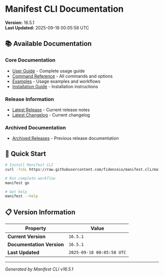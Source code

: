 # Manifest CLI Documentation

**Version:** 16.5.1  
**Last Updated:** 2025-09-18 00:05:58 UTC

## 📚 Available Documentation

### Core Documentation
- [User Guide](USER_GUIDE.md) - Complete usage guide
- [Command Reference](COMMAND_REFERENCE.md) - All commands and options
- [Examples](EXAMPLES.md) - Usage examples and workflows
- [Installation Guide](INSTALLATION.md) - Installation instructions

### Release Information
- [Latest Release](RELEASE_v16.5.1.md) - Current release notes
- [Latest Changelog](CHANGELOG_v16.5.1.md) - Current changelog

### Archived Documentation
- [Archived Releases](zArchive/) - Previous release documentation

## 🚀 Quick Start

```bash
# Install Manifest CLI
curl -fsSL https://raw.githubusercontent.com/fidenceio/manifest.cli/main/install-cli.sh | bash

# Run complete workflow
manifest go

# Get help
manifest --help
```

## 📋 Version Information

| Property | Value |
|----------|-------|
| **Current Version** | `16.5.1` |
| **Documentation Version** | `16.5.1` |
| **Last Updated** | `2025-09-18 00:05:58 UTC` |

---
*Generated by Manifest CLI v16.5.1*
